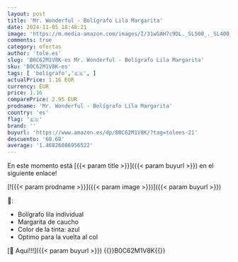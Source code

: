 ```yaml
---
layout: post
title: 'Mr. Wonderful - Bolígrafo Lila Margarita'
date: 2024-11-05 18:48:21
image: 'https://m.media-amazon.com/images/I/31wGAH7c9DL._SL500_._SL400_.jpg'
comments: true
category: ofertas
author: 'tole.es'
slug: 'B0C62M1V8K-es Mr. Wonderful - Bolígrafo Lila Margarita'
sku: 'B0C62M1V8K-es'
tags: [ 'bolígrafo','🇪🇸', ]
actualPrice: 1.16 EUR
currency: EUR
price: 1.16
comparePrice: 2.95 EUR
prodname: 'Mr. Wonderful - Bolígrafo Lila Margarita'
country: 'es'
flag: '🇪🇸'
brand: ''
buyurl: 'https://www.amazon.es/dp/B0C62M1V8K/?tag=tolees-21'
descuento: '60.68'
average: '1.46826086956522'
---
```


En este momento está [{{< param title >}}]({{< param buyurl >}}) en el siguiente enlace!

[![{{< param prodname >}}]({{< param image >}})]({{< param buyurl >}})

🔎:

- Bolígrafo lila individual
- Margarita de caucho
- Color de la tinta: azul
- Optimo para la vuelta al col

[🛒 Aquí!!!]({{< param buyurl >}})
{{<world>}}B0C62M1V8K{{</world>}}
